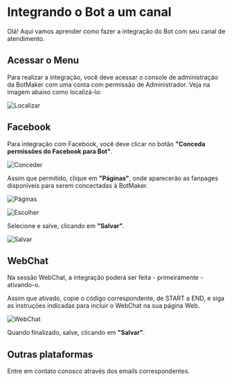 # Integrando o Bot a um canal

Olá! Aqui vamos aprender como fazer a integração do Bot com seu canal de atendimento.


## Acessar o Menu

Para realizar a integração, você deve acessar o console de administração da BotMaker com uma conta com permissão de Administrador. Veja na imagem abaixo como localizá-lo:

![Localizar](https://botmakeradmin.github.io/docs/pt/imagens/Canais.png)

## Facebook
Para integração com Facebook, você deve clicar no botão **"Conceda permissões do Facebook para Bot"**. 

![Conceder](https://botmakeradmin.github.io/docs/pt/imagens/ConcederFB.png)

Assim que permitido, clique em **"Páginas"**, onde aparecerão as fanpages disponíveis para serem concectadas à BotMaker. 

![Páginas](https://botmakeradmin.github.io/docs/pt/imagens/ClicarPagi.png)

![Escolher](https://botmakeradmin.github.io/docs/pt/imagens/SelecionarPagi.png)

Selecione e salve, clicando em **"Salvar"**.

![Salvar](https://botmakeradmin.github.io/docs/pt/imagens/SalvarCaal.png)

## WebChat
Na sessão WebChat, a integração poderá ser feita - primeiramente - ativando-o.

Assim que ativado, copie o código correspondente, de START a END, e siga as instruções indicadas para incluir o WebChat na sua página Web. 

![WebChat](https://botmakeradmin.github.io/docs/pt/imagens/Webcat.png)

Quando finalizado, salve, clicando em **"Salvar"**.

## Outras plataformas

Entre em contato conosco através dos emails correspondentes.

<!--stackedit_data:
eyJoaXN0b3J5IjpbMTY3MzQ3Mjk2MSwtNDQ4MDE1MTgwXX0=
-->
